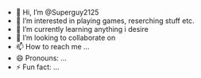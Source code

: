 - 👋 Hi, I’m @Superguy2125
- 👀 I’m interested in playing games, reserching stuff etc.
- 🌱 I’m currently learning anything i desire
- 💞️ I’m looking to collaborate on 
- 📫 How to reach me ...
- 😄 Pronouns: ...
- ⚡ Fun fact: ...

<!---
Superguy2125/Superguy2125 is a ✨ special ✨ repository because its `README.md` (this file) appears on your GitHub profile.
You can click the Preview link to take a look at your changes.
--->
